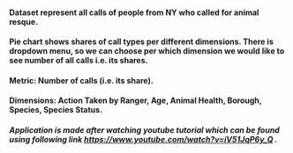 
#### Dataset represent all calls of people from NY who called for animal resque.

#### Pie chart shows shares of call types per different dimensions. There is dropdown menu, so we can choose per which dimension we would like to see number of all calls i.e. its shares.

#### Metric: Number of calls (i.e. its share).
#### Dimensions: Action Taken by Ranger, Age, Animal Health, Borough, Species, Species Status.

##### Application is made after watching youtube tutorial which can be found using following link https://www.youtube.com/watch?v=iV51JqP6y_Q .
